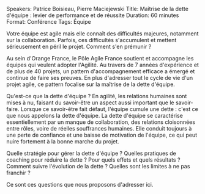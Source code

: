 Speakers: Patrice Boisieau, Pierre Maciejewski
Title: Maîtrise de la dette d'équipe : levier de performance et de réussite
Duration: 60 minutes
Format: Conférence
Tags: Équipe

Votre équipe est agile mais elle connaît des difficultés majeures, notamment sur la collaboration.
Parfois, ces difficultés s'accumulent et mettent sérieusement en péril le projet.
Comment s'en prémunir ?

Au sein d'Orange France, le Pôle Agile France soutient et accompagne les équipes qui veulent adopter l'Agilité.
Au travers de 7 années d'expérience et de plus de 40 projets, un pattern d'accompagnement efficace a émergé et continue de faire ses preuves.
En plus d'adresser tout le cycle de vie d'un projet agile, ce pattern focalise sur la maîtrise de la dette d'équipe.

Qu'est-ce que la dette d'équipe ?
En agilité, les relations humaines sont mises à nu, faisant du savoir-être un aspect aussi important que le savoir-faire.
Lorsque ce savoir-être fait défaut, l'équipe cumule une dette : c'est ce que nous appelons la dette d'équipe.
La dette d'équipe se caractérise essentiellement par un manque de collaboration, des relations cloisonnées entre rôles, voire de réelles souffrances humaines.
Elle conduit toujours à une perte de confiance et une baisse de motivation de l'équipe, ce qui peut nuire fortement à la bonne marche du projet.

Quelle stratégie pour gérer la dette d'équipe ?
Quelles pratiques de coaching pour réduire la dette ?
Pour quels effets et quels résultats ?
Comment suivre l'évolution de la dette ?
Quelles sont les limites à ne pas franchir ?

Ce sont ces questions que nous proposons d'adresser ici.
